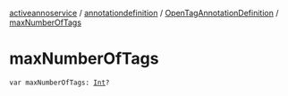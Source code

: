 [activeannoservice](../../index.md) / [annotationdefinition](../index.md) / [OpenTagAnnotationDefinition](index.md) / [maxNumberOfTags](./max-number-of-tags.md)

# maxNumberOfTags

`var maxNumberOfTags: `[`Int`](https://kotlinlang.org/api/latest/jvm/stdlib/kotlin/-int/index.html)`?`